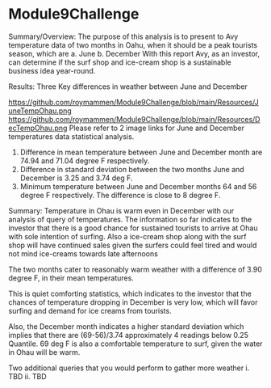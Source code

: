 # Module9Challenge
Summary/Overview: 
The purpose of this analysis is to present to Avy temperature data of two months in Oahu, when it should be a peak tourists season, which are 
  a. June 
  b. December 
With this report Avy, as an investor, can determine if the surf shop and ice-cream shop is a sustainable business idea year-round.

Results: 
Three Key differences in weather between June and December

https://github.com/roymammen/Module9Challenge/blob/main/Resources/JuneTempOhau.png
https://github.com/roymammen/Module9Challenge/blob/main/Resources/DecTempOhau.png
Please refer to 2 image links for June and December temperatures data statistical analysis.
1.	Difference in mean temperature between June and December month are 74.94 and 71.04 degree F respectively. 
2.	Difference in standard deviation between the two months June and December is 3.25 and 3.74 deg F. 
3.	Minimum temperature between June and December months 64 and 56 degree F respectively. The difference is close to 8 degree F.

Summary: 
  Temperature in Ohau is warm even in December with our analysis of query of temperatures. The information so far indicates to the investor that there is a good chance for sustained tourists to arrive at Ohau with sole intention of surfing. Also a ice-cream shop along with the surf shop will have continued sales given the surfers could feel tired and would not mind ice-creams towards late afternoons

  The two months cater to reasonably warm weather with a difference of 3.90 degree F, in their mean temperatures.

  This is quiet comforting statistics, which indicates to the investor that the chances of temperature dropping in December is very low, which will favor surfing and demand for ice creams from tourists. 

  Also, the December month indicates a higher standard deviation which implies that there are (69-56)/3.74 approximately 4 readings below 0.25 Quantile. 69 deg F is also a comfortable temperature to surf, given the water in Ohau will be warm.

Two additional queries that you would perform to gather more weather
	i. TBD
	ii. TBD	
